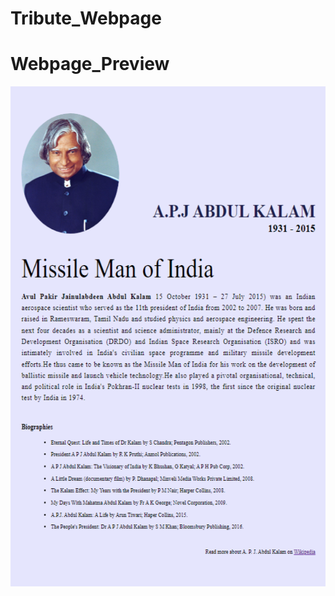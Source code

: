 # Tribute_Webpage

# Webpage_Preview

<p align="center">
  <img width="600" height="800" src="https://github.com/itssKrish/Tribute_Webpage/blob/main/preview_webpage.png">
</p>
